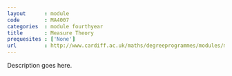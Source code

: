 ```yaml
---
layout      : module
code        : MA4007
categories  : module fourthyear
title       : Measure Theory
prequesites : ['None']
url         : http://www.cardiff.ac.uk/maths/degreeprogrammes/modules/ma4007.html
---
```

Description goes here.
